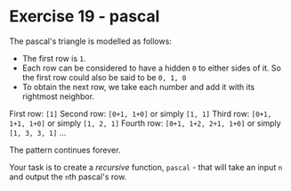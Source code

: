 # Exercise 19 - pascal

The pascal's triangle is modelled as follows:
- The first row is `1`.
- Each row can be considered to have a hidden `0` to either sides of it. So the first row could also be said to be `0, 1, 0`
- To obtain the next row, we take each number and add it with its rightmost neighbor.

First row: `[1]`
Second row: `[0+1, 1+0]` or simply `[1, 1]`
Third row: `[0+1, 1+1, 1+0]` or simply `[1, 2, 1]`
Fourth row: `[0+1, 1+2, 2+1, 1+0]` or simply `[1, 3, 3, 1]`
... 

The pattern continues forever.

Your task is to create a *recursive* function, `pascal` - that will take an input `n` and output the 
`n`th pascal's row.
